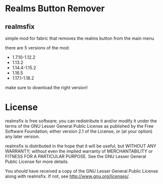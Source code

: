 # Realms Button Remover
## realmsfix
simple mod for fabric that removes the realms button from the main menu

there are 5 versions of the mod: 

- 1.7.10-1.12.2
- 1.13.2
- 1.14.4-1.15.2
- 1.16.5
- 1.17.1-1.18.2

make sure to download the right version!

# License
realmsfix is free software; you can redistribute it and/or modify
it under the terms of the GNU Lesser General Public License as published by
the Free Software Foundation; either version 2.1 of the License, or
(at your option) any later version.

realmsfix is distributed in the hope that it will be useful,
but WITHOUT ANY WARRANTY; without even the implied warranty of
MERCHANTABILITY or FITNESS FOR A PARTICULAR PURPOSE.  See the
GNU Lesser General Public License for more details.

You should have received a copy of the GNU Lesser General Public License
along with realmsfix.  If not, see <http://www.gnu.org/licenses/>.
